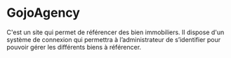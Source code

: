 # GojoAgency
C'est un site qui permet de référencer des bien immobiliers. Il dispose d'un système de connexion qui permettra à l’administrateur de s’identifier pour pouvoir gérer les différents biens à référencer.
